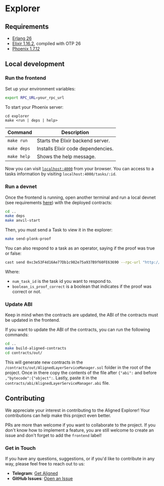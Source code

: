 # Explorer

## Requirements

- [Erlang 26](https://github.com/asdf-vm/asdf-erlang)
- [Elixir 1.16.2](https://elixir-ko.github.io/install.html), compiled with OTP 26
- [Phoenix 1.7.12](https://hexdocs.pm/phoenix/installation.html)

## Local development

### Run the frontend

Set up your environment variables:

```sh
export RPC_URL=your_rpc_url
```

To start your Phoenix server:

```makefile
cd explorer
make <run | deps | help>
```

| Command | Description |
| --- | --- |
| `make run` | Starts the Elixir backend server. |
| `make deps` | Installs Elixir code dependencies. |
| `make help` | Shows the help message. |

Now you can visit [`localhost:4000`](http://localhost:4000) from your browser.
You can access to a tasks information by visiting `localhost:4000/tasks/:id`.

### Run a devnet

Once the frontend is running, open another terminal and run a local devnet (see requirements [here](../README.md#Dependencies)) with the deployed contracts:

```bash
cd ..
make deps
make anvil-start
```

Then, you must send a Task to view it in the explorer:

```bash
make send-plonk-proof
```

You can also respond to a task as an operator, saying if the proof was true or false:

```bash
cast send 0xc3e53F4d16Ae77Db1c982e75a937B9f60FE63690 --rpc-url "http://localhost:8545" "respondToTask(uint64, bool)()" <num_task_id> <boolean_is_proof_correct> --private-key 0xac0974bec39a17e36ba4a6b4d238ff944bacb478cbed5efcae784d7bf4f2ff80
```

Where:

- `num_task_id` is the task id you want to respond to.
- `boolean_is_proof_correct` is a boolean that indicates if the proof was correct or not.

### Update ABI

Keep in mind when the contracts are updated, the ABI of the contracts must be updated in the frontend.

If you want to update the ABI of the contracts, you can run the following commands:

```bash
cd ..
make build-aligned-contracts
cd contracts/out/
```

This will generate new contracts in the `/contracts/out/AlignedLayerServiceManager.sol` folder in the root of the project.
Once in there copy the contents of the file after `{"abi":` and before `,"bytecode":{"object":`.
Lastly, paste it in the `contracts/abi/AlignedLayerServiceManager.abi` file.

## Contributing

We appreciate your interest in contributing to the Aligned Explorer! Your contributions can help make this project even better.

PRs are more than welcome if you want to collaborate to the project. If you don't know how to implement a feature, you are still welcome to create an issue and don't forget to add the `frontend` label!

### Get in Touch

If you have any questions, suggestions, or if you'd like to contribute in any way, please feel free to reach out to us:

- **Telegram**: [Get Aligned](https://t.me/alignedlayer)
- **GitHub Issues**: [Open an Issue](https://github.com/yetanotherco/aligned_layer/labels/frontend)
